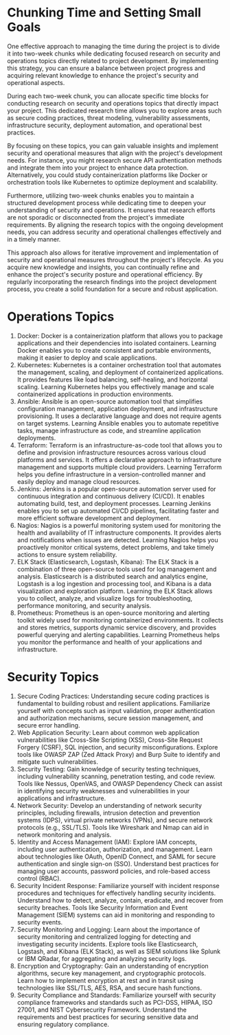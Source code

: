 # Chunking Time and Setting Small Goals

One effective approach to managing the time during the project is to divide it into two-week chunks while dedicating focused research on security and operations topics directly related to project development. By implementing this strategy, you can ensure a balance between project progress and acquiring relevant knowledge to enhance the project's security and operational aspects.

During each two-week chunk, you can allocate specific time blocks for conducting research on security and operations topics that directly impact your project. This dedicated research time allows you to explore areas such as secure coding practices, threat modeling, vulnerability assessments, infrastructure security, deployment automation, and operational best practices.

By focusing on these topics, you can gain valuable insights and implement security and operational measures that align with the project's development needs. For instance, you might research secure API authentication methods and integrate them into your project to enhance data protection. Alternatively, you could study containerization platforms like Docker or orchestration tools like Kubernetes to optimize deployment and scalability.

Furthermore, utilizing two-week chunks enables you to maintain a structured development process while dedicating time to deepen your understanding of security and operations. It ensures that research efforts are not sporadic or disconnected from the project's immediate requirements. By aligning the research topics with the ongoing development needs, you can address security and operational challenges effectively and in a timely manner.

This approach also allows for iterative improvement and implementation of security and operational measures throughout the project's lifecycle. As you acquire new knowledge and insights, you can continually refine and enhance the project's security posture and operational efficiency. By regularly incorporating the research findings into the project development process, you create a solid foundation for a secure and robust application.

# Operations Topics

1. Docker: Docker is a containerization platform that allows you to package applications and their dependencies into isolated containers. Learning Docker enables you to create consistent and portable environments, making it easier to deploy and scale applications.
2. Kubernetes: Kubernetes is a container orchestration tool that automates the management, scaling, and deployment of containerized applications. It provides features like load balancing, self-healing, and horizontal scaling. Learning Kubernetes helps you effectively manage and scale containerized applications in production environments.
3. Ansible: Ansible is an open-source automation tool that simplifies configuration management, application deployment, and infrastructure provisioning. It uses a declarative language and does not require agents on target systems. Learning Ansible enables you to automate repetitive tasks, manage infrastructure as code, and streamline application deployments.
4. Terraform: Terraform is an infrastructure-as-code tool that allows you to define and provision infrastructure resources across various cloud platforms and services. It offers a declarative approach to infrastructure management and supports multiple cloud providers. Learning Terraform helps you define infrastructure in a version-controlled manner and easily deploy and manage cloud resources.
5. Jenkins: Jenkins is a popular open-source automation server used for continuous integration and continuous delivery (CI/CD). It enables automating build, test, and deployment processes. Learning Jenkins enables you to set up automated CI/CD pipelines, facilitating faster and more efficient software development and deployment.
6. Nagios: Nagios is a powerful monitoring system used for monitoring the health and availability of IT infrastructure components. It provides alerts and notifications when issues are detected. Learning Nagios helps you proactively monitor critical systems, detect problems, and take timely actions to ensure system reliability.
7. ELK Stack (Elasticsearch, Logstash, Kibana): The ELK Stack is a combination of three open-source tools used for log management and analysis. Elasticsearch is a distributed search and analytics engine, Logstash is a log ingestion and processing tool, and Kibana is a data visualization and exploration platform. Learning the ELK Stack allows you to collect, analyze, and visualize logs for troubleshooting, performance monitoring, and security analysis.
8. Prometheus: Prometheus is an open-source monitoring and alerting toolkit widely used for monitoring containerized environments. It collects and stores metrics, supports dynamic service discovery, and provides powerful querying and alerting capabilities. Learning Prometheus helps you monitor the performance and health of your applications and infrastructure.

# Security Topics

1. Secure Coding Practices: Understanding secure coding practices is fundamental to building robust and resilient applications. Familiarize yourself with concepts such as input validation, proper authentication and authorization mechanisms, secure session management, and secure error handling.
2. Web Application Security: Learn about common web application vulnerabilities like Cross-Site Scripting (XSS), Cross-Site Request Forgery (CSRF), SQL injection, and security misconfigurations. Explore tools like OWASP ZAP (Zed Attack Proxy) and Burp Suite to identify and mitigate such vulnerabilities.
3. Security Testing: Gain knowledge of security testing techniques, including vulnerability scanning, penetration testing, and code review. Tools like Nessus, OpenVAS, and OWASP Dependency Check can assist in identifying security weaknesses and vulnerabilities in your applications and infrastructure.
4. Network Security: Develop an understanding of network security principles, including firewalls, intrusion detection and prevention systems (IDPS), virtual private networks (VPNs), and secure network protocols (e.g., SSL/TLS). Tools like Wireshark and Nmap can aid in network monitoring and analysis.
5. Identity and Access Management (IAM): Explore IAM concepts, including user authentication, authorization, and management. Learn about technologies like OAuth, OpenID Connect, and SAML for secure authentication and single sign-on (SSO). Understand best practices for managing user accounts, password policies, and role-based access control (RBAC).
6. Security Incident Response: Familiarize yourself with incident response procedures and techniques for effectively handling security incidents. Understand how to detect, analyze, contain, eradicate, and recover from security breaches. Tools like Security Information and Event Management (SIEM) systems can aid in monitoring and responding to security events.
7. Security Monitoring and Logging: Learn about the importance of security monitoring and centralized logging for detecting and investigating security incidents. Explore tools like Elasticsearch, Logstash, and Kibana (ELK Stack), as well as SIEM solutions like Splunk or IBM QRadar, for aggregating and analyzing security logs.
8. Encryption and Cryptography: Gain an understanding of encryption algorithms, secure key management, and cryptographic protocols. Learn how to implement encryption at rest and in transit using technologies like SSL/TLS, AES, RSA, and secure hash functions.
9. Security Compliance and Standards: Familiarize yourself with security compliance frameworks and standards such as PCI-DSS, HIPAA, ISO 27001, and NIST Cybersecurity Framework. Understand the requirements and best practices for securing sensitive data and ensuring regulatory compliance.